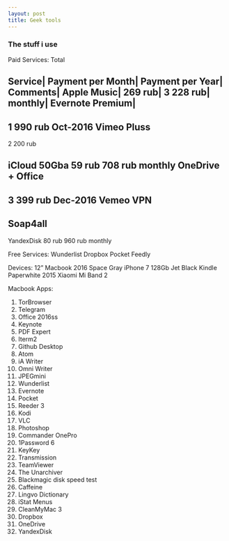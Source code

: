 ```yaml
---
layout: post
title: Geek tools
---
```


### The stuff i use
Paid Services:
Total



Service|
Payment per Month|
Payment per Year|
Comments|
Apple Music|
269 rub|
3 228 rub|
monthly|
Evernote Premium|
-
1 990 rub
Oct-2016
Vimeo Pluss
-
2 200 rub

iCloud 50Gba
59 rub
708 rub
monthly
OneDrive + Office
-
3 399 rub
Dec-2016
Vemeo VPN
-

Soap4all
-

YandexDisk
80 rub
960 rub
monthly

Free Services:
Wunderlist
Dropbox
Pocket
Feedly

Devices:
12” Macbook 2016 Space Gray
iPhone 7 128Gb Jet Black
Kindle Paperwhite 2015
Xiaomi Mi Band 2

Macbook Apps:
1. TorBrowser
2. Telegram
3. Office 2016ss
4. Keynote
5. PDF Expert
6. Iterm2
7. Github Desktop
8. Atom
9. iA Writer
10. Omni Writer
11. JPEGmini
12. Wunderlist
13. Evernote
14. Pocket
15. Reeder 3
16. Kodi
17. VLC
18. Photoshop
19. Commander OnePro
20. 1Password 6
21. KeyKey
22. Transmission
23. TeamViewer
24. The Unarchiver
25. Blackmagic disk speed test
26. Caffeine
27. Lingvo Dictionary
28. iStat Menus
29. CleanMyMac 3
30. Dropbox
31. OneDrive
32. YandexDisk
